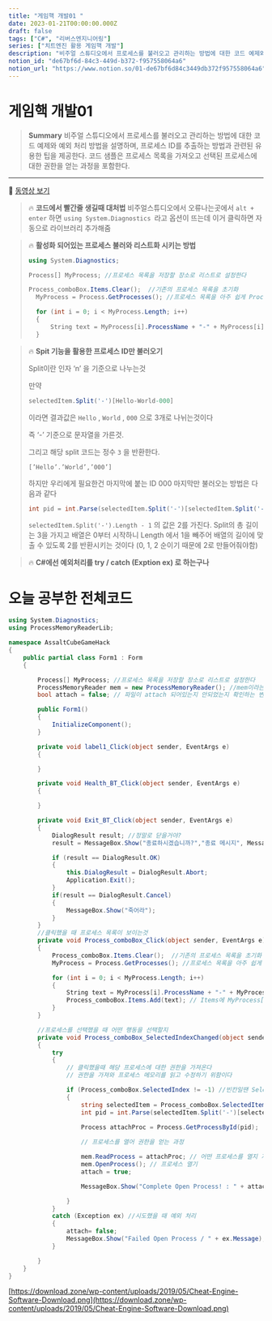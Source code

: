 ```yaml
---
title: "게임핵 개발01 "
date: 2023-01-21T00:00:00.000Z
draft: false
tags: ["C#", "리버스엔지니어링"]
series: ["치트엔진 활용 게임핵 개발"]
description: "비주얼 스튜디오에서 프로세스를 불러오고 관리하는 방법에 대한 코드 예제와 예외 처리 방법을 설명하며, 프로세스 ID를 추출하는 방법과 관련된 유용한 팁을 제공한다. 코드 샘플은 프로세스 목록을 가져오고 선택된 프로세스에 대한 권한을 얻는 과정을 포함한다."
notion_id: "de67bf6d-84c3-449d-b372-f957558064a6"
notion_url: "https://www.notion.so/01-de67bf6d84c3449db372f957558064a6"
---
```


# 게임핵 개발01 

> **Summary**
> 비주얼 스튜디오에서 프로세스를 불러오고 관리하는 방법에 대한 코드 예제와 예외 처리 방법을 설명하며, 프로세스 ID를 추출하는 방법과 관련된 유용한 팁을 제공한다. 코드 샘플은 프로세스 목록을 가져오고 선택된 프로세스에 대한 권한을 얻는 과정을 포함한다.

---

🎥 [동영상 보기](https://www.youtube.com/watch?v=mZ40JEzqhHQ&list=PLnIaYcDMsScxvz3yyClxLU9W6upAUyPzc&index=6)


> 🔥 ****코드에서 빨간줄 생길때 대처법****
> 비주얼스튜디오에서 오류나는곳에서 `alt + enter` 하면 `using System.Diagnostics `라고 옵션이 뜨는데 이거 클릭하면 자동으로 라이브러리 추가해줌
>
>

> 🔥 ****활성화 되어있는 프로세스 불러와 리스트화 시키는 방법****
> ```c#
> using System.Diagnostics;
>
> Process[] MyProcess; //프로세스 목록을 저장할 장소로 리스트로 설정한다
>
> Process_comboBox.Items.Clear();  //기존의 프로세스 목록을 초기화
>   MyProcess = Process.GetProcesses(); //프로세스 목록을 아주 쉽게 Process[] 에 넣을 수 있다
>
>   for (int i = 0; i < MyProcess.Length; i++) 
>   {
>       String text = MyProcess[i].ProcessName + "-" + MyProcess[i].Id; //프로세스 리스트에 들어간 프로세스 이름을 text에 저장한다
>   }
> ```
>
>

> 🔥 ****Spit 기능을 활용한 프로세스 ID만 불러오기****
>
> Split이란 인자 ‘n’ 을 기준으로 나누는것
>
> 만약
>
> ```c#
> selectedItem.Split('-')[Hello-World-000]
> ```
>
>
> 이라면 결과값은 `Hello` , `World` , `000` 으로 3개로 나뉘는것이다
>
> 즉 ‘-’ 기준으로 문자열을 가른것.
>
> 그리고 해당 split 코드는 정수 `3` 을 반환한다.
>
> `[’Hello’.’World’,’000’]`
>
> 하지만 우리에게 필요한건 마지막에 붙는 ID 000 마지막만 불러오는 방법은 다음과 같다
>
> ```c#
> int pid = int.Parse(selectedItem.Split('-')[selectedItem.Split('-').Length - 1]);
> ```
>
> `selectedItem.Split('-').Length - 1` 의 값은 2를 가진다. Split의 총 길이는 3을 가지고 배열은 0부터 시작하니 Length 에서 1을 빼주어 배열의 길이에 맞출 수 있도록 2를 반환시키는 것이다 (0, 1,  2 순이기 때문에 2로 만들어줘야함) 
>
>

> 🔥 **C#에선 예외처리를 try / catch (Exption ex) 로 하는구나**


# 오늘 공부한 전체코드

```c#
using System.Diagnostics;
using ProcessMemoryReaderLib;

namespace AssaltCubeGameHack
{
    public partial class Form1 : Form
    {

        Process[] MyProcess; //프로세스 목록을 저장할 장소로 리스트로 설정한다
        ProcessMemoryReader mem = new ProcessMemoryReader(); //mem이라는 친구가 하는 역할은 ProcessMemoryReader.cs 내부에있는 코드를 사용하게 해줄 역할
        bool attach = false; // 파일이 attach 되어있는지 안되었는지 확인하는 변수

        public Form1()
        {
            InitializeComponent();
        }

        private void label1_Click(object sender, EventArgs e)
        {

        }

        private void Health_BT_Click(object sender, EventArgs e)
        {

        }

        private void Exit_BT_Click(object sender, EventArgs e)
        {
            DialogResult result; //정말로 닫을거야?
            result = MessageBox.Show("종료하시겠습니까?","종료 메시지", MessageBoxButtons.OKCancel);

            if (result == DialogResult.OK)
            {
                this.DialogResult = DialogResult.Abort;
                Application.Exit();
            }
            if(result == DialogResult.Cancel)
            {
                MessageBox.Show("죽어라");
            }
        }
        //클릭했을 때 프로세스 목록이 보이는것
        private void Process_comboBox_Click(object sender, EventArgs e)
        {
            Process_comboBox.Items.Clear();  //기존의 프로세스 목록을 초기화
            MyProcess = Process.GetProcesses(); //프로세스 목록을 아주 쉽게 Process[] 에 넣을 수 있다

            for (int i = 0; i < MyProcess.Length; i++) 
            {
                String text = MyProcess[i].ProcessName + "-" + MyProcess[i].Id; //프로세스 리스트에 들어간 프로세스 이름을 text에 저장한다
                Process_comboBox.Items.Add(text); // Items에 MyProcess[i] 가 순차적으로 추가된다
            }
        }

        //프로세스를 선택했을 때 어떤 행동을 선택할지
        private void Process_comboBox_SelectedIndexChanged(object sender, EventArgs e)
        {
            try
            {
                // 클릭했을때 해당 프로세스에 대한 권한을 가져온다
                // 권한을 가져와 프로세스 메모리를 읽고 수정하기 위함이다

                if (Process_comboBox.SelectedIndex != -1) //빈칸일땐 SelectedIndex 가 -1의 값을 가진다
                {
                    string selectedItem = Process_comboBox.SelectedItem.ToString(); //무언가를 클릭했다면 해당 프로세스가 선택되며 문자열에 
                    int pid = int.Parse(selectedItem.Split('-')[selectedItem.Split('-').Length - 1]); // 문자열을 -로 나눈 후 가장 마지막 문자열을 가지고온다
                                                                                                      //int pid는 문자형으로 들어오는 프로세스 넘버를 숫자로 전환해주는 역할을 한다
                    Process attachProc = Process.GetProcessById(pid);

                    // 프로세스를 열어 권한을 얻는 과정

                    mem.ReadProcess = attachProc; // 어떤 프로세스를 열지 저장
                    mem.OpenProcess(); // 프로세스 열기
                    attach = true;

                    MessageBox.Show("Complete Open Process! : " + attachProc.ProcessName + " / Process ID : " + pid);

                }
            }
            catch (Exception ex) //시도했을 때 예외 처리
            { 
                attach= false;
                MessageBox.Show("Failed Open Process / " + ex.Message);
            }

        }
    }
}
```

[https://download.zone/wp-content/uploads/2019/05/Cheat-Engine-Software-Download.png](https://download.zone/wp-content/uploads/2019/05/Cheat-Engine-Software-Download.png)

